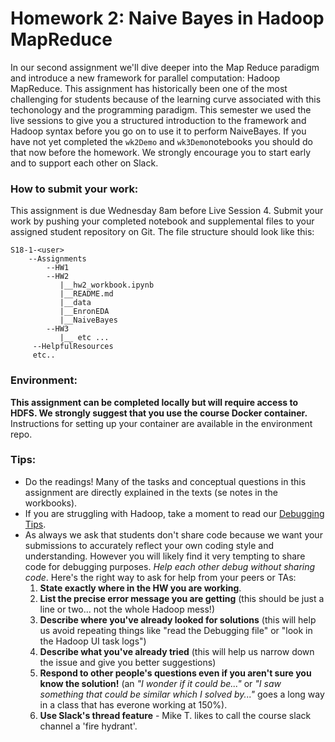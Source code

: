 # Homework 2: Naive Bayes in Hadoop MapReduce

In our second assignment we'll dive deeper into the Map Reduce paradigm and introduce a new framework for parallel computation: Hadoop MapReduce. This assignment has historically been one of the most challenging for students because of the learning curve associated with this techonology and the programming paradigm. This semester we used the live sessions to give you a structured introduction to the framework and Hadoop syntax before you go on to use it to perform NaiveBayes. If you have not yet completed the `wk2Demo` and  `wk3Demo`notebooks you should do that now before the homework. We strongly encourage you to start early and to support each other on Slack.

### How to submit your work:

This assignment is due Wednesday 8am before Live Session 4. Submit your work by pushing your completed notebook and supplemental files to your assigned student repository on Git. The file structure should look like this:

```
S18-1-<user>
    --Assignments
        --HW1
        --HW2
           |__hw2_workbook.ipynb
           |__README.md
           |__data
           |__EnronEDA
           |__NaiveBayes
        --HW3
           |__ etc ...
     --HelpfulResources
     etc..
```

### Environment:

**This assignment can be completed locally but will require access to HDFS. We strongly suggest that you use the course Docker container.** Instructions for setting up your container are available in the environment repo.

### Tips:

* Do the readings! Many of the tasks and conceptual questions in this assignment are directly explained in the texts (se notes in the workbooks).
* If you are struggling with Hadoop, take a moment to read our [Debugging Tips](https://github.com/UCB-w261/main/blob/master/Resources/debugging.md).
* As always we ask that students don't share code because we want your submissions to accurately reflect your own coding style and understanding. However you will likely find it very tempting to share code for debugging purposes. *Help each other debug without sharing code*. Here's the right way to ask for help from your peers or TAs:
  1. **State exactly where in the HW you are working**.
  2. **List the precise error message you are getting** (this should be just a line or two... not the whole Hadoop mess!)
  3. **Describe where you've already looked for solutions** (this will help us avoid repeating things like "read the Debugging file" or "look in the Hadoop UI task logs")
  4. **Describe what you've already tried** (this will help us narrow down the issue and give you better suggestions)
  5. **Respond to other people's questions even if you aren't sure you know the solution!** (an _"I wonder if it could be..."_ or _"I saw something that could be similar which I solved by..."_ goes a long way in a class that has everone working at 150%).
  6. **Use Slack's thread feature** - Mike T. likes to call the course slack channel a 'fire hydrant'.
